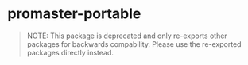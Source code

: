 # promaster-portable

> NOTE: This package is deprecated and only re-exports other packages for backwards compability. Please use the re-exported packages directly instead.

